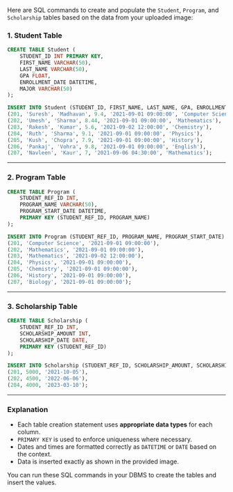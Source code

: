 Here are SQL commands to create and populate the `Student`, `Program`, and `Scholarship` tables based on the data from your uploaded image:

### **1. Student Table**
```sql
CREATE TABLE Student (
    STUDENT_ID INT PRIMARY KEY,
    FIRST_NAME VARCHAR(50),
    LAST_NAME VARCHAR(50),
    GPA FLOAT,
    ENROLLMENT_DATE DATETIME,
    MAJOR VARCHAR(50)
);

INSERT INTO Student (STUDENT_ID, FIRST_NAME, LAST_NAME, GPA, ENROLLMENT_DATE, MAJOR) VALUES
(201, 'Suresh', 'Madhavan', 9.4, '2021-09-01 09:00:00', 'Computer Science'),
(202, 'Umesh', 'Sharma', 8.44, '2021-09-01 09:00:00', 'Mathematics'),
(203, 'Rakesh', 'Kumar', 5.6, '2021-09-02 12:00:00', 'Chemistry'),
(204, 'Ruth', 'Sharma', 9.1, '2021-09-01 09:00:00', 'Physics'),
(205, 'Kush', 'Chopra', 7.9, '2021-09-01 09:00:00', 'History'),
(206, 'Pankaj', 'Vohra', 9.8, '2021-09-01 09:00:00', 'English'),
(207, 'Navleen', 'Kaur', 7, '2021-09-06 04:30:00', 'Mathematics');
```

---

### **2. Program Table**
```sql
CREATE TABLE Program (
    STUDENT_REF_ID INT,
    PROGRAM_NAME VARCHAR(50),
    PROGRAM_START_DATE DATETIME,
    PRIMARY KEY (STUDENT_REF_ID, PROGRAM_NAME)
);

INSERT INTO Program (STUDENT_REF_ID, PROGRAM_NAME, PROGRAM_START_DATE) VALUES
(201, 'Computer Science', '2021-09-01 09:00:00'),
(202, 'Mathematics', '2021-09-01 09:00:00'),
(203, 'Mathematics', '2021-09-02 12:00:00'),
(204, 'Physics', '2021-09-01 09:00:00'),
(205, 'Chemistry', '2021-09-01 09:00:00'),
(206, 'History', '2021-09-01 09:00:00'),
(207, 'Biology', '2021-09-01 09:00:00');
```

---

### **3. Scholarship Table**
```sql
CREATE TABLE Scholarship (
    STUDENT_REF_ID INT,
    SCHOLARSHIP_AMOUNT INT,
    SCHOLARSHIP_DATE DATE,
    PRIMARY KEY (STUDENT_REF_ID)
);

INSERT INTO Scholarship (STUDENT_REF_ID, SCHOLARSHIP_AMOUNT, SCHOLARSHIP_DATE) VALUES
(201, 5000, '2021-10-05'),
(202, 4500, '2022-06-06'),
(204, 4000, '2023-03-10');
```

---

### **Explanation**
- Each table creation statement uses **appropriate data types** for each column.
- `PRIMARY KEY` is used to enforce uniqueness where necessary.
- Dates and times are formatted correctly as `DATETIME` or `DATE` based on the context.
- Data is inserted exactly as shown in the provided image.

You can run these SQL commands in your DBMS to create the tables and insert the values.
